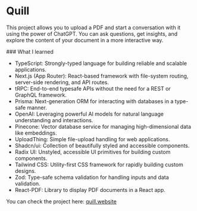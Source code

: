 # Quill

This project allows you to upload a PDF and start a conversation with it using the power of ChatGPT. You can ask questions, get insights, and explore the content of your document in a more interactive way.

### What I learned

- TypeScript: Strongly-typed language for building reliable and scalable applications.
- Next.js (App Router): React-based framework with file-system routing, server-side rendering, and API routes.
- tRPC: End-to-end typesafe APIs without the need for a REST or GraphQL framework.
- Prisma: Next-generation ORM for interacting with databases in a type-safe manner.
- OpenAI: Leveraging powerful AI models for natural language understanding and interactions.
- Pinecone: Vector database service for managing high-dimensional data like embeddings.
- UploadThing: Simple file-upload handling for web applications.
- Shadcn/ui: Collection of beautifully styled and accessible components.
- Radix UI: Unstyled, accessible UI primitives for building custom components.
- Tailwind CSS: Utility-first CSS framework for rapidly building custom designs.
- Zod: Type-safe schema validation for handling inputs and data validation.
- React-PDF: Library to display PDF documents in a React app.

You can check the project here: [quill.website](https://quill.website)
